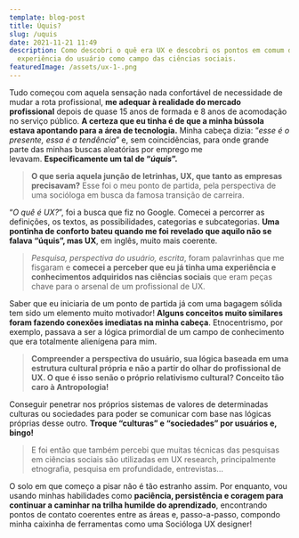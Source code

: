 ```yaml
---
template: blog-post
title: Úquis?
slug: /uquis
date: 2021-11-21 11:49
description: Como descobri o quê era UX e descobri os pontos em comum da
  experiência do usuário como campo das ciências sociais.
featuredImage: /assets/ux-1-.png
---
```

Tudo começou com aquela sensação nada confortável de necessidade de mudar a rota profissional, **me adequar à realidade do mercado profissional** depois de quase 15 anos de formada e 8 anos de acomodação no serviço público. **A certeza que eu tinha é de que a minha bússola estava apontando para a área de tecnologia.** Minha cabeça dizia: “*esse é o presente, essa é a tendência*” e, sem coincidências, para onde grande parte das minhas buscas aleatórias por emprego me levavam. **Especificamente um tal de “*úquis*”.**

> **O que seria aquela junção de letrinhas, UX, que tanto as empresas precisavam?** Esse foi o meu ponto de partida, pela perspectiva de uma socióloga em busca da famosa transição de carreira.

“*O quê é UX?*”, foi a busca que fiz no Google. Comecei a percorrer as definições, os textos, as possibilidades, categorias e subcategorias. **Uma pontinha de conforto bateu quando me foi revelado que aquilo não se falava “úquis”, mas UX**, em inglês, muito mais coerente.

> *Pesquisa, perspectiva do usuário, escrita*, foram palavrinhas que me fisgaram e **comecei a perceber que eu já tinha uma experiência e conhecimentos adquiridos nas ciências sociais** que eram peças chave para o arsenal de um profissional de UX.

Saber que eu iniciaria de um ponto de partida já com uma bagagem sólida tem sido um elemento muito motivador! **Alguns conceitos muito similares foram fazendo conexões imediatas na minha cabeça**. Etnocentrismo, por exemplo, passava a ser a lógica primordial de um campo de conhecimento que era totalmente alienígena para mim.

> **Compreender a perspectiva do usuário, sua lógica baseada em uma estrutura cultural própria e não a partir do olhar do profissional de UX. O que é isso senão o próprio relativismo cultural? Conceito tão caro à Antropologia!**

Conseguir penetrar nos próprios sistemas de valores de determinadas culturas ou sociedades para poder se comunicar com base nas lógicas próprias desse outro. **Troque “culturas” e “sociedades” por usuários e, bingo!**

> E foi então que também percebi que muitas técnicas das pesquisas em ciências sociais são utilizadas em UX research, principalmente etnografia, pesquisa em profundidade, entrevistas…

O solo em que começo a pisar não é tão estranho assim. Por enquanto, vou usando minhas habilidades como **paciência, persistência e coragem para continuar a caminhar na trilha humilde do aprendizado**, encontrando pontos de contato coerentes entre as áreas e, passo-a-passo, compondo minha caixinha de ferramentas como uma Socióloga UX designer!